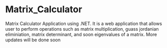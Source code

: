 # Matrix_Calculator
Matrix Calculator Application using .NET. It is a web application that allows user to perform operations such as matrix multiplication, guass jordanian eliminiation, matrix determinant, and soon eigenvalues of a matrix. More updates will be done soon
